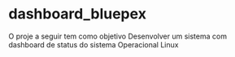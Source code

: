 # dashboard_bluepex
O proje a seguir tem como objetivo Desenvolver um sistema com dashboard de status do sistema Operacional Linux
